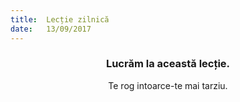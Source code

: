 ```yaml
---
title:  Lecție zilnică
date:   13/09/2017
---
```


### <center>Lucrăm la această lecție.</center>
<center>Te rog intoarce-te mai tarziu.</center>
